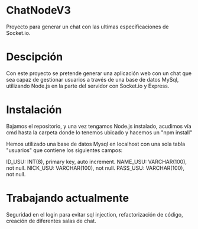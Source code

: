 # ChatNodeV3
Proyecto para generar un chat con las ultimas especificaciones de Socket.io.

# Descipción

Con este proyecto se pretende generar una aplicación web con un chat que sea capaz de gestionar
usuarios a través de una base de datos MySql, utilizando Node.js en la parte del servidor con
Socket.io y Express.

# Instalación

Bajamos el repositorio, y una vez tengamos Node.js instalado, acudimos vía cmd hasta la carpeta
donde lo tenemos ubicado y hacemos un "npm install"

Hemos utilizado una base de datos Mysql en localhost con una sola tabla "usuarios" que contiene 
los siguientes campos:

  ID_USU: INT(8), primary key, auto increment.
  NAME_USU: VARCHAR(100), not null.
  NICK_USU: VARCHAR(100), not null.
  PASS_USU: VARCHAR(100), not null.

# Trabajando actualmente

Seguridad en el login para evitar sql injection, refactorización de código, creación de diferentes 
salas de chat.
